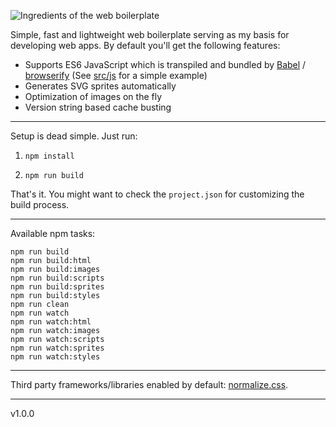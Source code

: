 ![Ingredients of the web boilerplate](https://mzdr.github.io/web-boilerplate/ingredients.png)

Simple, fast and lightweight web boilerplate serving as my basis for developing web apps. By default you'll get the following features:

- Supports ES6 JavaScript which is transpiled and bundled by [Babel](https://babeljs.io/) / [browserify](http://browserify.org/) (See [src/js](src/js) for a simple example)
- Generates SVG sprites automatically
- Optimization of images on the fly
- Version string based cache busting

---

Setup is dead simple. Just run:

1. `npm install`

3. `npm run build`

That's it. You might want to check the `project.json` for customizing the build process.

---

 Available npm tasks:

`npm run build`  
`npm run build:html`  
`npm run build:images`  
`npm run build:scripts`  
`npm run build:sprites`  
`npm run build:styles`  
`npm run clean`  
`npm run watch`  
`npm run watch:html`  
`npm run watch:images`  
`npm run watch:scripts`  
`npm run watch:sprites`  
`npm run watch:styles`  

---

Third party frameworks/libraries enabled by default: [normalize.css](https://necolas.github.io/normalize.css/).

---

v1.0.0
